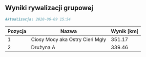 ## Wyniki rywalizacji grupowej

```markdown
Aktualizacja: 2020-06-09 15:54
```

Pozycja | Nazwa | Wynik [km] |
------------ | -------------  | -------------
 1 |Ciosy Mocy aka Ostry Cień Mgły | 351.17 
 2 |Drużyna A | 339.46